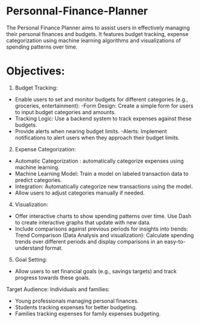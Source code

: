 # Personnal-Finance-Planner
The Personal Finance Planner aims to assist users in effectively managing their personal finances and budgets. It features budget tracking, expense categorization using machine learning algorithms and visualizations of spending patterns over time. 

# Objectives:
1.	Budget Tracking:
-	Enable users to set and monitor budgets for different categories (e.g., groceries, entertainment):
-Form Design: Create a simple form for users to input budget categories and amounts.
-	Tracking Logic: Use a backend system to track expenses against these budgets.
-	Provide alerts when nearing budget limits.
  -Alerts: Implement notifications to alert users when they approach their budget limits.

2.	Expense Categorization:
- Automatic Categorization : automatically categorize expenses using machine learning.
- Machine Learning Model: Train a model on labeled transaction data to predict categories.
-	Integration: Automatically categorize new transactions using the model.
-	Allow users to adjust categories manually if needed.
4.	Visualization:
-	Offer interactive charts to show spending patterns over time.
Use Dash to create interactive graphs that update with new data.
-	Include comparisons against previous periods for insights into trends:
Trend Comparison (Data Analysis and visualization): Calculate spending trends over different periods and display comparisons in an easy-to-understand format.

5.	Goal Setting:
-	Allow users to set financial goals (e.g., savings targets) and track progress towards these goals.

Target Audience:
Individuals and families:
-	Young professionals managing personal finances.
-	Students tracking expenses for better budgeting.
-	Families tracking expenses for family expenses budgeting.

